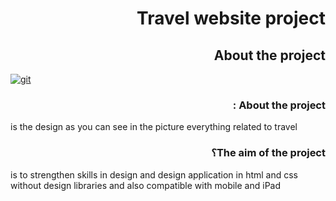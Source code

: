 <h1 dir="rtl"> Travel website project</h1>

<h2 dir="rtl"> About the project</h2>

<a href="https://ibb.co/k2ZPw52"><img src="https://i.ibb.co/LdKscYd/git.jpg" alt="git" border="0"></a>

<h3 dir="rtl"> About the project :</h3>
is the design as you can see in the picture everything related to travel
 <div dir="rtl">

</div>

<h3 dir="rtl"> The aim of the project؟</h3>
 is to strengthen skills in design and design application in html and css without design libraries and also compatible with mobile and iPad


 <div dir="rtl">
</div>



